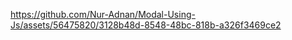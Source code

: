

https://github.com/Nur-Adnan/Modal-Using-Js/assets/56475820/3128b48d-8548-48bc-818b-a326f3469ce2

